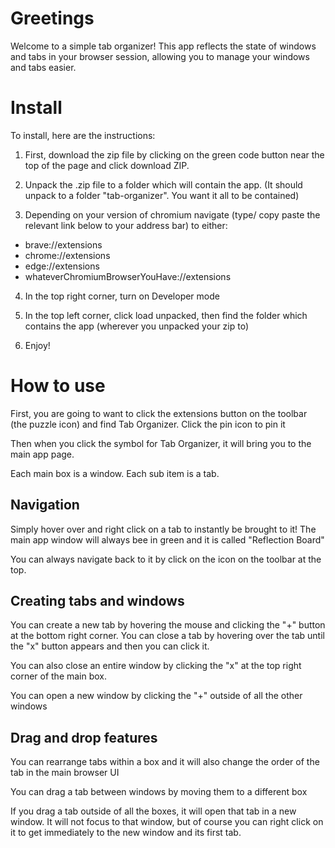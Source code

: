 # Greetings

Welcome to a simple tab organizer! This app reflects the state of windows and tabs in your browser session, allowing you to manage your windows and tabs easier. 

# Install

To install, here are the instructions:

1) First, download the zip file by clicking on the green code button near the top of the page and click download ZIP.

2) Unpack the .zip file to a folder which will contain the app. (It should unpack to a folder "tab-organizer". You want it all to be contained)

3) Depending on your version of chromium navigate (type/ copy paste the relevant link below to your address bar) to either:

- brave://extensions
- chrome://extensions
- edge://extensions
- whateverChromiumBrowserYouHave://extensions

4) In the top right corner, turn on Developer mode

5) In the top left corner, click load unpacked, then find the folder which contains the app (wherever you unpacked your zip to)

6) Enjoy!

# How to use

First, you are going to want to click the extensions button on the toolbar (the puzzle icon) and find Tab Organizer. Click the pin icon to pin it

Then when you click the symbol for Tab Organizer, it will bring you to the main app page.

Each main box is a window. Each sub item is a tab. 

## Navigation

Simply hover over and right click on a tab to instantly be brought to it! The main app window will always bee in green and it is called "Reflection Board"

You can always navigate back to it by click on the icon on the toolbar at the top.

## Creating tabs and windows

You can create a new tab by hovering the mouse and clicking the "+" button at the bottom right corner. You can close a tab by hovering over the tab until the "x" button appears and then you can click it.

You can also close an entire window by clicking the "x" at the top right corner of the main box. 

You can open a new window by clicking the "+" outside of all the other windows

## Drag and drop features

You can rearrange tabs within a box and it will also change the order of the tab in the main browser UI

You can drag a tab between windows by moving them to a different box

If you drag a tab outside of all the boxes, it will open that tab in a new window. It will not focus to that window, but of course you can right click on it to get immediately to the new window and its first tab.

